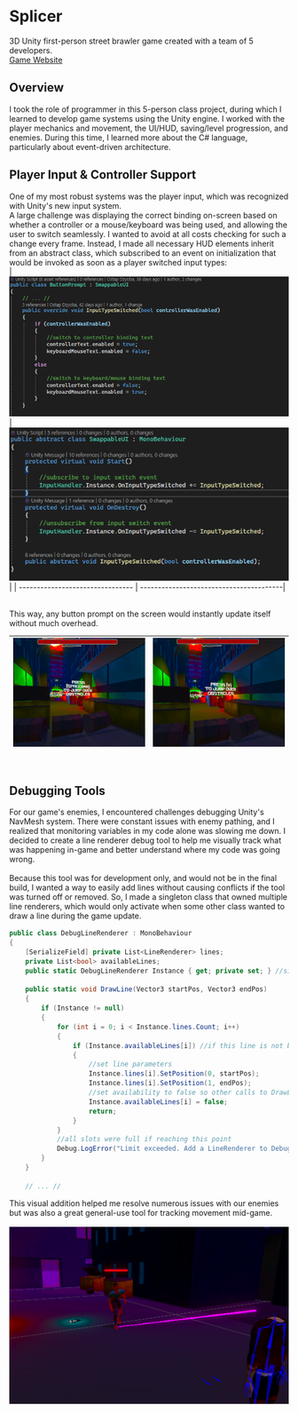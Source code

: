 # Splicer
3D Unity first-person street brawler game created with a team of 5 developers. 
<br>
[Game Website](https://frigid-vtx.itch.io/splicers) 
<br>

## Overview
I took the role of programmer in this 5-person class project, during which I learned to develop game systems using the Unity engine.
I worked with the player mechanics and movement, the UI/HUD, saving/level progression, and enemies. During this time, I learned more about the C# language, particularly about event-driven architecture.
<br/>

## Player Input & Controller Support
One of my most robust systems was the player input, which was recognized with Unity's new input system. 
<br>
A large challenge was displaying the correct binding on-screen based on whether a controller or a mouse/keyboard was being used, and allowing the user to switch seamlessly. I wanted to avoid at all costs checking for such a change every frame. Instead, I made all necessary HUD elements inherit from an abstract class, which subscribed to an event on initialization that would be invoked as soon as a player switched input types:
<br>
| ![Buttom Prompt example](/images/buttonPromptExample.png) | ![Buttom Prompt example](/images/swappableUIExample.png)|
| -------------------------------- | ----------------------------------------|

<br>
This way, any button prompt on the screen would instantly update itself without much overhead.
<br/> 

|![Keyboard Input Prompt](/images/keyboardInputExample.png) |![Controller Input Prompt](/images/controllerInputExample.png) |
| -------------------------------- | -----------------------------------------|

<br/>


## Debugging Tools
For our game's enemies, I encountered challenges debugging Unity's NavMesh system. There were constant issues with enemy pathing, and I realized that monitoring variables in my code alone
was slowing me down. I decided to create a line renderer debug tool to help me visually track what was happening in-game and better understand where my code was going wrong.
<br>
<br>
Because this tool was for development only, and would not be in the final build, I wanted a way to easily add lines without causing conflicts if the tool was turned off or removed. 
So, I made a singleton class that owned multiple line renderers, which would only activate when some other class wanted to draw a line during the game update.
```C#
public class DebugLineRenderer : MonoBehaviour
{
    [SerializeField] private List<LineRenderer> lines;
    private List<bool> availableLines;
    public static DebugLineRenderer Instance { get; private set; } //singleton access

    public static void DrawLine(Vector3 startPos, Vector3 endPos)
    {
        if (Instance != null)
        {
            for (int i = 0; i < Instance.lines.Count; i++)
            {
                if (Instance.availableLines[i]) //if this line is not being drawn currently
                {
                    //set line parameters
                    Instance.lines[i].SetPosition(0, startPos);
                    Instance.lines[i].SetPosition(1, endPos);
                    //set availability to false so other calls to DrawLine do not alter this line
                    Instance.availableLines[i] = false;
                    return;
                }
            }
            //all slots were full if reaching this point
            Debug.LogError("Limit exceeded. Add a LineRenderer to DebugLineRenderer to draw this line");
        }
    }

    // ... //

```
This visual addition helped me resolve numerous issues with our enemies but was also a great general-use tool for tracking movement mid-game.
<br>
<br>
![Debug Line Renderer](/images/enemyDebugExample.png)
